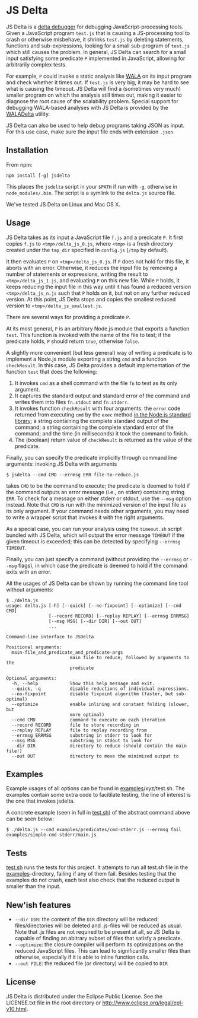 JS Delta
==========

JS Delta is a [delta debugger](http://www.st.cs.uni-saarland.de/dd/) for debugging JavaScript-processing tools.  Given a JavaScript program `test.js` that is causing a JS-processing tool to crash or otherwise misbehave, it shrinks `test.js` by deleting statements, functions and sub-expressions, looking for a small sub-program of `test.js` which still causes the problem.  In general, JS Delta can search for a small input satisfying some predicate `P` implemented in JavaScript, allowing for arbitrarily complex tests.

For example, `P` could invoke a static analysis like [WALA](http://wala.sf.net) on its input program and check whether it times out.  If `test.js` is very big, it may be hard to see what is causing the timeout.  JS Delta will find a (sometimes very much) smaller program on which the analysis still times out, making it easier to diagnose the root cause of the scalability problem. Special support for debugging WALA-based analyses with JS Delta is provided by the [WALADelta](http://github.com/wala/WALADelta) utility.

JS Delta can also be used to help debug programs taking JSON as input.  For this use case, make sure the input file ends with extension `.json`.  

Installation
------------
From npm:

```
npm install [-g] jsdelta
```

This places the `jsdelta` script in your `$PATH` if run with `-g`,
otherwise in `node_modules/.bin`.  The script is a symlink to the
`delta.js` source file.

We've tested JS Delta on Linux and Mac OS X.

Usage
-----

JS Delta takes as its input a JavaScript file `f.js` and a predicate `P`. It first copies `f.js` to `<tmp>/delta_js_0.js`, where `<tmp>` is a fresh directory created under the `tmp_dir` specified in `config.js` (`/tmp` by default).

It then evaluates `P` on `<tmp>/delta_js_0.js`. If `P` does not hold for this file, it aborts with an error. Otherwise, it reduces the input file by removing a number of statements or expressions, writing the result to `<tmp>/delta_js_1.js`, and evaluating `P` on this new file. While `P` holds, it keeps reducing the input file in this way until it has found a reduced version `<tmp>/delta_js_n.js` such that `P` holds on it, but not on any further reduced version. At this point, JS Delta stops and copies the smallest reduced version to `<tmp>/delta_js_smallest.js`.

There are several ways for providing a predicate `P`.

At its most general, `P` is an arbitrary Node.js module that exports a function `test`. This function is invoked with the name of the file to test; if the predicate holds, `P` should return `true`, otherwise `false`.

A slightly more convenient (but less general) way of writing a predicate is to implement a Node.js module exporting a string `cmd` and a function `checkResult`. In this case, JS Delta provides a default implementation of the function `test` that does the following:

  1. It invokes `cmd` as a shell command with the file `fn` to test as its only argument.
  2. It captures the standard output and standard error of the command and writes them into files `fn.stdout` and `fn.stderr`.
  3. It invokes function `checkResult` with four arguments: the `error` code returned from executing `cmd` by the `exec` method [in the Node.js standard library](http://nodejs.org/api/child_process.html#child_process_child_process_exec_command_options_callback); a string containing the complete standard output of the command; a string containing the complete standard error of the command; and the time (in milliseconds) it took the command to finish.
  4. The (boolean) return value of `checkResult` is returned as the value of the predicate.

Finally, you can specify the predicate implicitly through command line arguments: invoking JS Delta with arguments

```
$ jsdelta --cmd CMD --errmsg ERR file-to-reduce.js
```

takes `CMD` to be the command to execute; the predicate is deemed to hold if the command outputs an error message (i.e., on stderr) containing string `ERR`. To check for a message on either stderr or stdout, use the `--msg` option instead.  Note that `CMD` is run with the minimized version of the input file as its only argument. If your command needs other arguments, you may need to write a wrapper script that invokes it with the right arguments.

As a special case, you can run your analysis using the `timeout.sh` script bundled with JS Delta, which will output the error message `TIMEOUT` if the given timeout is exceeded; this can be detected by specifying `--errmsg TIMEOUT`.

Finally, you can just specify a command (without providing the `--errmsg` or `--msg` flags), in which case the predicate is deemed to hold if the command exits with an error.

All the usages of JS Delta can be shown by running the command line tool without arguments:

```
$ ./delta.js
usage: delta.js [-h] [--quick] [--no-fixpoint] [--optimize] [--cmd CMD]
                [--record RECORD] [--replay REPLAY] [--errmsg ERRMSG]
                [--msg MSG] [--dir DIR] [--out OUT]
                ...

Command-line interface to JSDelta

Positional arguments:
  main-file_and_predicate_and_predicate-args
                        main file to reduce, followed by arguments to the 
                        predicate

Optional arguments:
  -h, --help            Show this help message and exit.
  --quick, -q           disable reductions of individual expressions.
  --no-fixpoint         disable fixpoint algorithm (faster, but sub-optimal)
  --optimize            enable inlining and constant folding (slower, but 
                        more optimal)
  --cmd CMD             command to execute on each iteration
  --record RECORD       file to store recording in
  --replay REPLAY       file to replay recording from
  --errmsg ERRMSG       substring in stderr to look for
  --msg MSG             substring in stdout to look for
  --dir DIR             directory to reduce (should contain the main file!)
  --out OUT             directory to move the minimized output to
```

Examples
--------

Example usages of all options can be found in [examples](examples)/xyz/test.sh. 
The examples contain some extra code to facitilate testing, the line of interest is the one that invokes jsdelta. 

A concrete example (seen in full in [test.sh](examples/simple-cmd-stderr/test.sh)) of the abstract command above can be seen below:
```
$ ./delta.js --cmd examples/predicates/cmd-stderr.js --errmsg fail examples/simple-cmd-stderr/main.js
```

Tests
-----

[test.sh](test.sh) runs the tests for this project. 
It attempts to run all test.sh file in the [examples](examples)-directory, failing if any of them fail.
Besides testing that the examples do not crash, each test also check that the reduced output is smaller than the input.


New'ish features
-----------------

- `--dir DIR`: the content of the `DIR` directory will be reduced: files/directories will be deleted and .js-files will be reduced as usual. Note that .js files are not required to be present at all, so JS Delta is capable of finding an abitrary subset of files that satisfy a predicate.
- `--optimize`: the closure compiler will perform its optimizations on the reduced JavaScript files. This can lead to significantly smaller files than otherwise, especially if it is able to inline function calls.
- `--out FILE`: the reduced file (or directory) will be copied to `DIR`

License
-------

JS Delta is distributed under the Eclipse Public License.  See the LICENSE.txt file in the root directory or <a href="http://www.eclipse.org/legal/epl-v10.html">http://www.eclipse.org/legal/epl-v10.html</a>.
